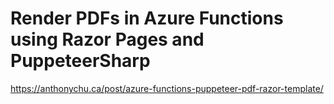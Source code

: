 # Render PDFs in Azure Functions using Razor Pages and PuppeteerSharp

https://anthonychu.ca/post/azure-functions-puppeteer-pdf-razor-template/
